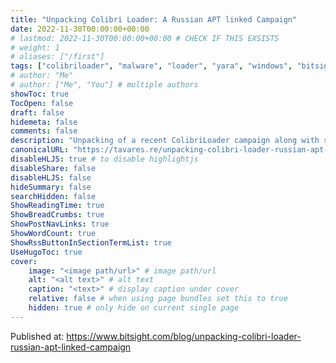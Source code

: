 ```yaml
---
title: "Unpacking Colibri Loader: A Russian APT linked Campaign"
date: 2022-11-30T00:00:00+00:00
# lastmod: 2022-11-30T00:00:00+00:00 # CHECK IF THIS EXSISTS
# weight: 1
# aliases: ["/first"]
tags: ["colibriloader", "malware", "loader", "yara", "windows", "bitsight", "reversing"]
# author: "Me"
# author: ["Me", "You"] # multiple authors
showToc: true
TocOpen: false
draft: false
hidemeta: false
comments: false
description: "Unpacking of a recent ColibriLoader campaign along with some YARA rules to detect it."
canonicalURL: "https://tavares.re/unpacking-colibri-loader-russian-apt-linked-campaign/"
disableHLJS: true # to disable highlightjs
disableShare: false
disableHLJS: false
hideSummary: false
searchHidden: false
ShowReadingTime: true
ShowBreadCrumbs: true
ShowPostNavLinks: true
ShowWordCount: true
ShowRssButtonInSectionTermList: true
UseHugoToc: true
cover:
    image: "<image path/url>" # image path/url
    alt: "<alt text>" # alt text
    caption: "<text>" # display caption under cover
    relative: false # when using page bundles set this to true
    hidden: true # only hide on current single page
---
```


Published at: https://www.bitsight.com/blog/unpacking-colibri-loader-russian-apt-linked-campaign